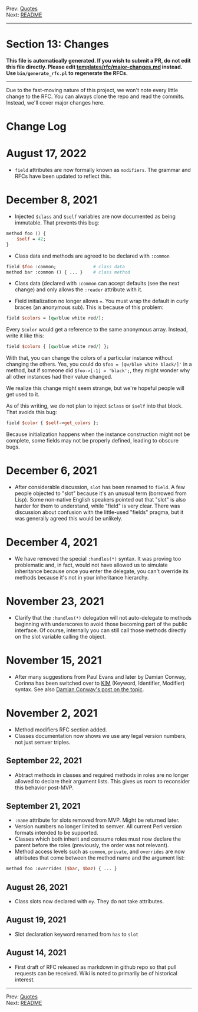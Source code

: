 Prev: [Quotes](quotes.md)   
Next: [README](/README.md)

---

# Section 13: Changes

**This file is automatically generated. If you wish to submit a PR, do not
edit this file directly. Please edit
[templates/rfc/major-changes.md](https://github.com/Ovid/Cor/tree/master/templates/rfc/major-changes.md) instead. Use `bin/generate_rfc.pl` to regenerate the RFCs.**

---

Due to the fast-moving nature of this project, we won't note every little
change to the RFC. You can always clone the repo and read the commits.
Instead, we'll cover major changes here.

# Change Log

# August 17, 2022

- `field` attributes are now formally known as `modifiers`. The grammar and
  RFCs have been updated to reflect this.

# December 8, 2021

- Injected `$class` and `$self` variables are now documented as being
  immutable. That prevents this bug:

```perl
method foo () {
    $self = 42;
}
```

- Class data and methods are agreed to be declared with `:common`


```perl
field $foo :common;              # class data
method bar :common () { ... }    # class method
```

- Class data (declared with `:common` can accept defaults (see the next
  change) and only allows the `:reader` attribute with it.

- Field initialization no longer allows `=`.  You must wrap the default in
  curly braces (an anonymous sub). This is because of this problem:

```perl
field $colors = [qw/blue white red/];
```

Every `$color` would get a reference to the same anonymous array. Instead, write
it like this:

```perl
field $colors { [qw/blue white red/] };
```

With that, you can change the colors of a particular instance without changing
the others. Yes, you could do `$foo = [qw/blue white black/]'` in a method,
but if someone did `$foo->[-1] = 'black';`, they might wonder why all other
instances had their value changed.

We realize this change might seem strange, but we're hopeful people will get
used to it.

As of this writing, we do not plan to inject `$class` or `$self` into that
block. That avoids this bug:

```perl
field $color { $self->get_colors };
```

Because initialization happens when the instance construction might not be
complete, some fields may not be properly defined, leading to obscure bugs.

# December 6, 2021

- After considerable discussion, `slot` has been renamed to `field`. A few
  people objected to "slot" because it's an unusual term (borrowed from Lisp).
  Some non-native English speakers pointed out that "slot" is also harder for
  them to understand, while "field" is very clear. There was discussion about
  confusion with the little-used "fields" pragma, but it was generally agreed
  this would be unlikely.

# December 4, 2021

- We have removed the special `:handles(*)` syntax. It was proving too
  problematic and, in fact, would not have allowed us to simulate inheritance
  because once you enter the delegate, you can't override its methods because
  it's not in your inheritance hierarchy.

# November 23, 2021

- Clarify that the `:handles(*)` delegation will not auto-delegate to methods
  beginning with underscores to avoid those becoming part of the public
  interface. Of course, internally you can still call those methods directly
  on the slot variable calling the object.

# November 15, 2021

- After many suggestions from Paul Evans and later by Damian Conway, Corinna
  has been switched over to
  [KIM](https://ovid.github.io/articles/language-design-consistency.html)
  (Keyword, Identifier, Modifier) syntax. See also [Damian Conway's post on
  the
  topic](http://blogs.perl.org/users/damian_conway/2021/11/a-dream-resyntaxed.html).

# November 2, 2021

- Method modifiers RFC section added.
- Classes documentation now shows we use any legal version numbers, not just
  semver triples.

## September 22, 2021

- Abtract methods in classes and required methods in roles are no longer
  allowed to declare their argument lists. This gives us room to reconsider
  this behavior post-MVP.

## September 21, 2021

- `:name` attribute for slots removed from MVP. Might be returned later.
- Version numbers no longer limited to semver. All current Perl version
  formats intended to be supported.
- Classes which both inherit and consume roles must now declare the parent
  before the roles (previously, the order was not relevant).
- Method access levels such as `common`, `private`, and `overrides` are now
  attributes that come between the method name and the argument list:

```perl
method foo :overrides ($bar, $baz) { ... }
```

## August 26, 2021

- Class slots now declared with `my`. They do not take attributes.

## August 19, 2021

- Slot declaration keyword renamed from `has` to `slot`

## August 14, 2021

- First draft of RFC released as markdown in github repo so that pull requests
  can be received. Wiki is noted to primarily be of historical interest.


---

Prev: [Quotes](quotes.md)   
Next: [README](/README.md)
